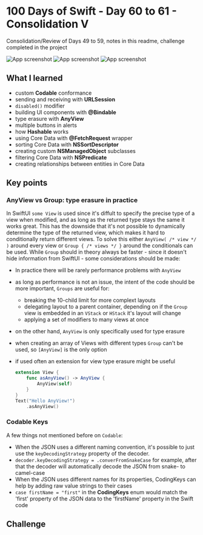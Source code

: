 # 100 Days of Swift - Day 60 to 61 - Consolidation V
Consolidation/Review of Days 49 to 59, notes in this readme, challenge completed in the project

![App screenshot](App1.png) ![App screenshot](App2.png) ![App screenshot](App3.png)


## What I learned
- custom **Codable** conformance
- sending and receiving with **URLSession**
- `disabled()` modifier
- building UI components with **@Bindable**
- type erasure with **AnyView**
- multiple buttons in alerts
- how **Hashable** works
- using Core Data with **@FetchRequest** wrapper
- sorting Core Data with **NSSortDescriptor**
- creating custom **NSManagedObject** subclasses
- filtering Core Data with **NSPredicate**
- creating relationships between entities in Core Data

## Key points
### AnyView vs Group: type erasure in practice
In SwiftUI `some View` is used since it's diffult to specify the precise type of a view when modified, and as long as the returned type stays the same it works great.
This has the downside that it's not possible to dynamically determine the type of the returned view, which makes it hard to conditionally return different views.
To solve this either `AnyView( /* view */ )` around every view  or `Group { /* views */ }` around the conditionals can be used.
While `Group` should in theory always be faster - since it doesn't hide information from SwiftUI - some considerations should be made:
- In practice there will be rarely performance problems with `AnyView`
- as long as performance is not an issue, the intent of the code should be more important, `Groups` are useful for:
    - breaking the 10-child limit for more complext layouts
    - delegating layout to a parent container, depending on if the `Group` view is embedded in an `VStack` or `HStack` it's layout will change
    - applying a set of modifiers to many views at once
- on the other hand, `AnyView` is only specifically used for type erasure
- when creating an array of Views with different types `Group` can't be used, so `[AnyView]` is the only option
- if used often an extension for view type erasure might be useful

    ``` swift
    extension View {
        func asAnyView() -> AnyView {
            AnyView(self)
        }
    }
    Text("Hello AnyView!")
        .asAnyView()
    ```

### Codable Keys
A few things not mentioned before on `Codable`:
- When the JSON uses a different naming convention, it's possible to just use the `keyDecodingStrategy` property of the decoder.
- `decoder.keyDecodingStrategy = .converFromSnakeCase` for example, after that the decoder will automatically decode the JSON from snake- to camel-case
- When the JSON uses different names for its properties, CodingKeys can help by adding raw value strings to their cases
- `case firstName = "first"` in the __CodingKeys__ enum would match the 'first' property of the JSON data to the 'firstName' property in the Swift code

## Challenge


